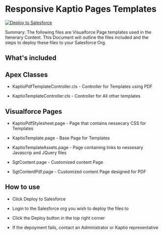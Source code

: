 # Responsive Kaptio Pages Templates

[![Deploy to Salesforce](https://raw.githubusercontent.com/afawcett/githubsfdeploy/master/src/main/webapp/resources/img/deploy.png)](https://githubsfdeploy.herokuapp.com?owner=Kaptio&repo=responsive-kaptio-pages-templates)

Summary: The following files are Visualforce Page templates used in the Itenerary Content. This Document will outline the files included and the steps to deploy these files to your Salesforce Org. 

## What's included

## Apex Classes 
* KaptioPdfTemplateController.cls - Controller for Templates using PDF

* KaptioTemplateController.cls - Controller for All other templates

## Visualforce Pages
* KaptioPdfStylesheet.page - Page that contains nessecary CSS for Templates

* KaptioTemplate.page - Base Page for Templates

* KaptioTemplateAssets.page - Page containing links to nessesary Javascrip and JQuery files

* SgtContent.page - Customized content Page

* SgtContentPdf.page - Customized  content Page designed for PDF

## How to use
* Click Deploy to Salesforce

* Login to the Salesforce org you wish to deploy the files to

* Click the Deploy button in the top right corner

* If the depoyment fails, contact an Administrator or Kaptio representative
